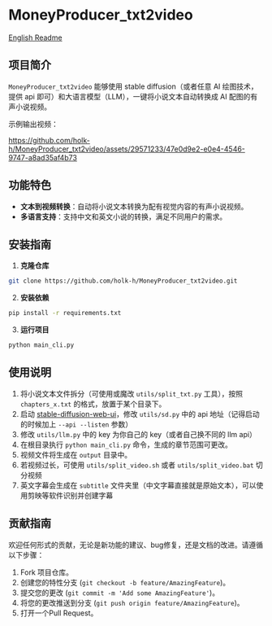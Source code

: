# MoneyProducer_txt2video

[English Readme](resource/readme_english.md)

## 项目简介

`MoneyProducer_txt2video` 能够使用 stable diffusion（或者任意 AI 绘图技术，提供 api 即可）和大语言模型（LLM），一键将小说文本自动转换成 AI 配图的有声小说视频。

示例输出视频：


https://github.com/holk-h/MoneyProducer_txt2video/assets/29571233/47e0d9e2-e0e4-4546-9747-a8ad35af4b73



## 功能特色

- **文本到视频转换**：自动将小说文本转换为配有视觉内容的有声小说视频。
- **多语言支持**：支持中文和英文小说的转换，满足不同用户的需求。

## 安装指南

1. **克隆仓库**

```bash
git clone https://github.com/holk-h/MoneyProducer_txt2video.git
```

2. **安装依赖**

```bash
pip install -r requirements.txt
```

3. **运行项目**

```bash
python main_cli.py
```

## 使用说明

1. 将小说文本文件拆分（可使用或魔改 `utils/split_txt.py` 工具），按照 `chapters_x.txt` 的格式，放置于某个目录下。
2. 启动 [stable-diffusion-web-ui](https://github.com/AUTOMATIC1111/stable-diffusion-webui)，修改 `utils/sd.py` 中的 api 地址（记得启动的时候加上 `--api --listen` 参数）
3. 修改 `utils/llm.py` 中的 key 为你自己的 key（或者自己换不同的 llm api）
4. 在根目录执行 `python main_cli.py` 命令，生成的章节范围可更改。
5. 视频文件将生成在 `output` 目录中。
6. 若视频过长，可使用 `utils/split_video.sh` 或者 `utils/split_video.bat` 切分视频
7. 英文字幕会生成在 `subtitle` 文件夹里（中文字幕直接就是原始文本），可以使用剪映等软件识别并创建字幕

## 贡献指南

欢迎任何形式的贡献，无论是新功能的建议、bug修复，还是文档的改进。请遵循以下步骤：

1. Fork 项目仓库。
2. 创建您的特性分支 (`git checkout -b feature/AmazingFeature`)。
3. 提交您的更改 (`git commit -m 'Add some AmazingFeature'`)。
4. 将您的更改推送到分支 (`git push origin feature/AmazingFeature`)。
5. 打开一个Pull Request。
